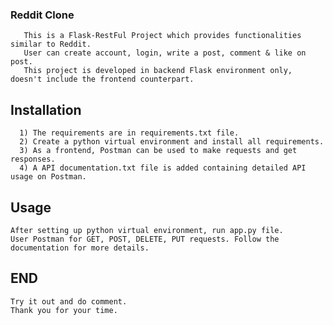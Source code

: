 
### Reddit Clone
       This is a Flask-RestFul Project which provides functionalities similar to Reddit.
       User can create account, login, write a post, comment & like on post.
       This project is developed in backend Flask environment only, doesn't include the frontend counterpart.
## Installation
      1) The requirements are in requirements.txt file.
      2) Create a python virtual environment and install all requirements.
      3) As a frontend, Postman can be used to make requests and get responses.
      4) A API documentation.txt file is added containing detailed API usage on Postman.
## Usage
    After setting up python virtual environment, run app.py file. 
    User Postman for GET, POST, DELETE, PUT requests. Follow the documentation for more details.

## END
    Try it out and do comment.
    Thank you for your time.
